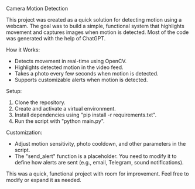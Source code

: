 Camera Motion Detection

This project was created as a quick solution for detecting motion using a webcam. The goal was to build a simple, functional system that highlights movement and captures images when motion is detected. Most of the code was generated with the help of ChatGPT.

How it Works:
- Detects movement in real-time using OpenCV.
- Highlights detected motion in the video feed.
- Takes a photo every few seconds when motion is detected.
- Supports customizable alerts when motion is detected.

Setup:
1. Clone the repository.
2. Create and activate a virtual environment.
3. Install dependencies using "pip install -r requirements.txt".
4. Run the script with "python main.py".

Customization:
- Adjust motion sensitivity, photo cooldown, and other parameters in the script.
- The "send_alert" function is a placeholder. You need to modify it to define how alerts are sent (e.g., email, Telegram, sound notifications).

This was a quick, functional project with room for improvement. Feel free to modify or expand it as needed.
